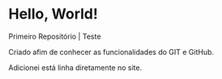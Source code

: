 # Hello, World!
 Primeiro Repositório | Teste

 Criado afim de conhecer as funcionalidades do GIT e GitHub.
 
 Adicionei está linha diretamente no site. 
